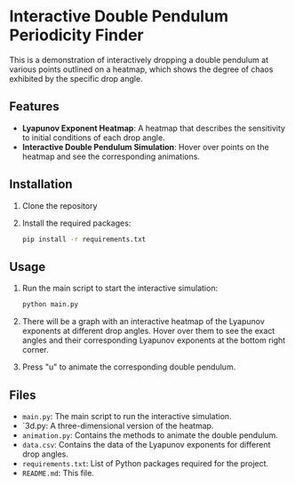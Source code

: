 
# Interactive Double Pendulum Periodicity Finder
This is a demonstration of interactively dropping a double pendulum at various points outlined on a heatmap, which shows the degree of chaos exhibited by the specific drop angle.

## Features
- **Lyapunov Exponent Heatmap**: A heatmap that describes the sensitivity to initial conditions of each drop angle.
- **Interactive Double Pendulum Simulation**: Hover over points on the heatmap and see the corresponding animations.


## Installation


1. Clone the repository

2. Install the required packages:
    ```bash
    pip install -r requirements.txt
    ```
## Usage


1. Run the main script to start the interactive simulation:
    ```bash
    python main.py
    ```

2. There will be a graph with an interactive heatmap of the Lyapunov exponents at different drop angles. Hover over them to see the exact angles and their corresponding Lyapunov exponents at the bottom right corner.

3. Press "u" to animate the corresponding double pendulum.

## Files

- `main.py`: The main script to run the interactive simulation.
- `3d.py: A three-dimensional version of the heatmap.
- `animation.py`: Contains the methods to animate the double pendulum.
- `data.csv`: Contains the data of the Lyapunov exponents for different drop angles.
- `requirements.txt`: List of Python packages required for the project.
- `README.md`: This file.